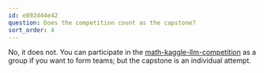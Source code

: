 ```yaml
---
id: e892d44e42
question: Does the competition count as the capstone?
sort_order: 4
---
```


No, it does not. You can participate in the [math-kaggle-llm-competition](https://datatalks-club.slack.com/archives/C0791HB4A58) as a group if you want to form teams; but the capstone is an individual attempt.
